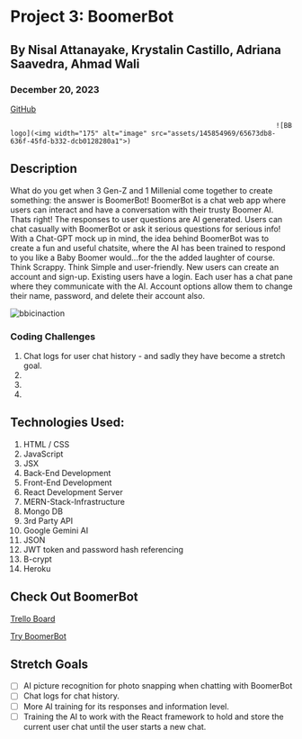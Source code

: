 # Project 3: BoomerBot

## By Nisal Attanayake, Krystalin Castillo, Adriana Saavedra, Ahmad Wali

### December 20, 2023

[GitHub](https://github.com/KfromtheChi)

                                                                      ![BB logo](<img width="175" alt="image" src="assets/145854969/65673db8-636f-45fd-b332-dcb0128280a1">)


## Description
What do you get when 3 Gen-Z and 1 Millenial come together to create something: the answer is BoomerBot!  BoomerBot is a chat web app where users can interact and have a conversation with their trusty Boomer AI.  Thats right!  The responses to user questions are AI generated.  Users can chat casually with BoomerBot or ask it serious questions for serious info!  With a Chat-GPT mock up in mind, the idea behind BoomerBot was to create a fun and useful chatsite, where the AI has been trained to respond to you like a Baby Boomer would...for the the added laughter of course.  Think Scrappy.  Think Simple and user-friendly.  New users can create an account and sign-up.  Existing users have a login.  Each user has a chat pane where they communicate with the AI.  Account options allow them to change their name, password, and delete their account also.
 

![bbicinaction]()


### Coding Challenges
1. Chat logs for user chat history - and sadly they have become a stretch goal.
2. 
3. 
4.


## Technologies Used:
1. HTML / CSS
2. JavaScript
3. JSX
4. Back-End Development
5. Front-End Development
6. React Development Server
7. MERN-Stack-Infrastructure
8. Mongo DB
9. 3rd Party API
10. Google Gemini AI
11. JSON
12. JWT token and password hash referencing
13. B-crypt
14. Heroku


## Check Out BoomerBot

[Trello Board](https://trello.com/b/AZB7kmG4/project-4-boomerbot)

[Try BoomerBot](https://boomerbot-c3175a34bfb5.herokuapp.com/)


## Stretch Goals
- [ ] AI picture recognition for photo snapping when chatting with BoomerBot
- [ ] Chat logs for chat history.
- [ ] More AI training for its responses and information level.
- [ ] Training the AI to work with the React framework to hold and store the current user chat until the user starts a new chat.
